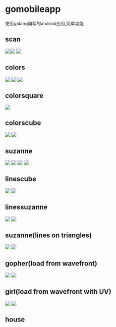 # gomobileapp
使用golang编写的android应用,简单功能
## scan
![](https://raw.githubusercontent.com/vzever/gomobileapp/master/screenshot/Screenshot%20from%202015-07-19%2021-46-11.png)![](https://raw.githubusercontent.com/vzever/gomobileapp/master/screenshot/Screenshot%20from%202015-07-19%2021-46-22.png)
![](https://raw.githubusercontent.com/vzever/gomobileapp/master/screenshot/Screenshot_2015-07-19-22-44-57.png)
## colors
![](https://raw.githubusercontent.com/vzever/gomobileapp/master/screenshot/Screenshot%20from%202015-07-19%2023-02-35.png)
![](https://raw.githubusercontent.com/vzever/gomobileapp/master/screenshot/Screenshot%20from%202015-07-19%2023-02-46.png)
![](https://raw.githubusercontent.com/vzever/gomobileapp/master/screenshot/Screenshot_2015-07-19-22-44-43.png)
## colorsquare
![](https://raw.githubusercontent.com/vzever/gomobileapp/master/screenshot/Screenshot%20from%202015-07-21%2022-18-51.png)
## colorscube
![](https://raw.githubusercontent.com/vzever/gomobileapp/master/screenshot/Screenshot%20from%202015-07-23%2023-52-22.png)
![](https://raw.githubusercontent.com/vzever/gomobileapp/master/screenshot/Screenshot_2015-07-23-23-58-26.png)
## suzanne
![](https://raw.githubusercontent.com/vzever/gomobileapp/master/screenshot/Screenshot%20from%202015-07-25%2003-48-14.png)
![](https://raw.githubusercontent.com/vzever/gomobileapp/master/screenshot/Screenshot%20from%202015-07-25%2003-48-33.png)
![](https://raw.githubusercontent.com/vzever/gomobileapp/master/screenshot/Screenshot_2015-07-25-03-47-03.png)
![](https://raw.githubusercontent.com/vzever/gomobileapp/master/screenshot/Screenshot_2015-07-25-03-47-22.png)
## linescube
![](https://raw.githubusercontent.com/vzever/gomobileapp/master/screenshot/Screenshot%20from%202015-07-25%2013-48-42.png)
![](https://raw.githubusercontent.com/vzever/gomobileapp/master/screenshot/Screenshot_2015-07-25-13-51-46.png)
## linessuzanne
![](https://raw.githubusercontent.com/vzever/gomobileapp/master/screenshot/Screenshot%20from%202015-07-25%2014-30-44.png)
![](https://raw.githubusercontent.com/vzever/gomobileapp/master/screenshot/Screenshot_2015-07-25-14-30-19.png)
## suzanne(lines on triangles)
![](https://raw.githubusercontent.com/vzever/gomobileapp/master/screenshot/Screenshot%20from%202015-07-25%2017-13-52.png)
![](https://raw.githubusercontent.com/vzever/gomobileapp/master/screenshot/Screenshot_2015-07-25-17-16-04.png)
## gopher(load from wavefront)
![](https://raw.githubusercontent.com/vzever/gomobileapp/master/screenshot/Screenshot%20from%202015-07-27%2020-06-22.png)
![](https://raw.githubusercontent.com/vzever/gomobileapp/master/screenshot/Screenshot_2015-07-28-01-09-22.png)
## girl(load from wavefront with UV)
![](https://raw.githubusercontent.com/vzever/gomobileapp/master/screenshot/Screenshotfrom2015-07-3100-38-15.png)
![](https://raw.githubusercontent.com/vzever/gomobileapp/master/screenshot/Screenshot_2015-07-31-00-40-06.png)
## house

